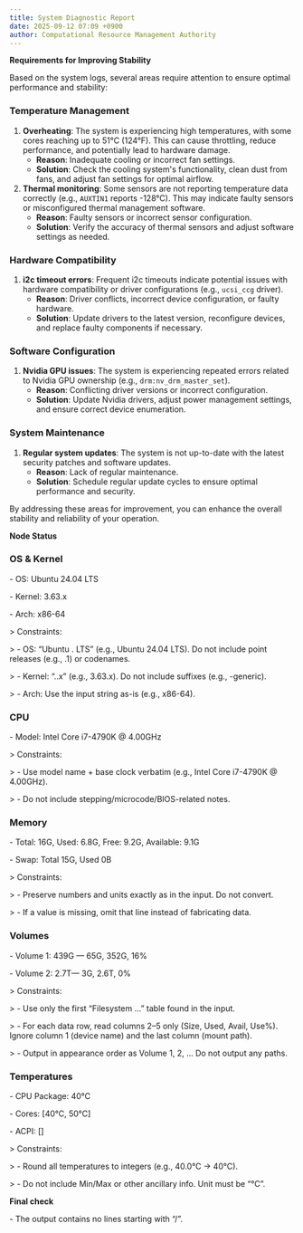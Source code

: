 ```yaml
---
title: System Diagnostic Report
date: 2025-09-12 07:09 +0900
author: Computational Resource Management Authority
---
```

**Requirements for Improving Stability**

Based on the system logs, several areas require attention to ensure optimal performance and stability:

### Temperature Management

1. **Overheating**: The system is experiencing high temperatures, with some cores reaching up to 51°C (124°F). This can cause throttling, reduce performance, and potentially lead to hardware damage.
	* **Reason**: Inadequate cooling or incorrect fan settings.
	* **Solution**: Check the cooling system's functionality, clean dust from fans, and adjust fan settings for optimal airflow.
2. **Thermal monitoring**: Some sensors are not reporting temperature data correctly (e.g., `AUXTIN1` reports -128°C). This may indicate faulty sensors or misconfigured thermal management software.
	* **Reason**: Faulty sensors or incorrect sensor configuration.
	* **Solution**: Verify the accuracy of thermal sensors and adjust software settings as needed.

### Hardware Compatibility

1. **i2c timeout errors**: Frequent i2c timeouts indicate potential issues with hardware compatibility or driver configurations (e.g., `ucsi_ccg` driver).
	* **Reason**: Driver conflicts, incorrect device configuration, or faulty hardware.
	* **Solution**: Update drivers to the latest version, reconfigure devices, and replace faulty components if necessary.

### Software Configuration

1. **Nvidia GPU issues**: The system is experiencing repeated errors related to Nvidia GPU ownership (e.g., `drm:nv_drm_master_set`).
	* **Reason**: Conflicting driver versions or incorrect configuration.
	* **Solution**: Update Nvidia drivers, adjust power management settings, and ensure correct device enumeration.

### System Maintenance

1. **Regular system updates**: The system is not up-to-date with the latest security patches and software updates.
	* **Reason**: Lack of regular maintenance.
	* **Solution**: Schedule regular update cycles to ensure optimal performance and security.

By addressing these areas for improvement, you can enhance the overall stability and reliability of your operation.

**Node Status**

### OS & Kernel

\- OS: Ubuntu 24.04 LTS

\- Kernel: 3.63.x

\- Arch: x86-64

\> Constraints:

\> - OS: “Ubuntu <major>.<minor> LTS” (e.g., Ubuntu 24.04 LTS). Do not include point releases (e.g., .1) or codenames.

\> - Kernel: “<major>.<minor>.x” (e.g., 3.63.x). Do not include suffixes (e.g., -generic).

\> - Arch: Use the input string as-is (e.g., x86-64).

### CPU

\- Model: Intel Core i7-4790K @ 4.00GHz

\> Constraints:

\> - Use model name + base clock verbatim (e.g., Intel Core i7-4790K @ 4.00GHz).

\> - Do not include stepping/microcode/BIOS-related notes.

### Memory

\- Total: 16G, Used: 6.8G, Free: 9.2G, Available: 9.1G

\- Swap: Total 15G, Used 0B

\> Constraints:

\> - Preserve numbers and units exactly as in the input. Do not convert.

\> - If a value is missing, omit that line instead of fabricating data.

### Volumes

\- Volume 1: 439G — 65G, 352G, 16%

\- Volume 2: 2.7T— 3G, 2.6T, 0%

\> Constraints:

\> - Use only the first “Filesystem …” table found in the input.

\> - For each data row, read columns 2–5 only (Size, Used, Avail, Use%). Ignore column 1 (device name) and the last column (mount path).

\> - Output in appearance order as Volume 1, 2, … Do not output any paths.

### Temperatures

\- CPU Package: 40°C

\- Cores: [40°C, 50°C]

\- ACPI: []

\> Constraints:

\> - Round all temperatures to integers (e.g., 40.0°C → 40°C).

\> - Do not include Min/Max or other ancillary info. Unit must be “°C”.

**Final check**

\- The output contains no lines starting with “/”.
